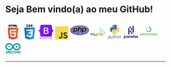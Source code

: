 # Seja Bem vindo(a) ao meu GitHub!

<div>
  <img src="https://github.com/devicons/devicon/blob/master/icons/html5/html5-original-wordmark.svg" title="" alt="" width="48" height="48">
  <img src="https://github.com/devicons/devicon/blob/master/icons/css3/css3-original-wordmark.svg" title="" alt="" width="48" height="48">
  <img src="https://github.com/devicons/devicon/blob/master/icons/bootstrap/bootstrap-original-wordmark.svg" title="" alt="" width="48" height="48">
  <img src="https://github.com/devicons/devicon/blob/master/icons/javascript/javascript-original.svg" title="" alt="" width="43" height="43">
  <img src="https://github.com/devicons/devicon/blob/master/icons/php/php-original.svg" title="" alt="" width="60" height="60">
  <img src="https://github.com/devicons/devicon/blob/master/icons/mysql/mysql-original-wordmark.svg" title="" alt="" width="48" height="48">

  <img src="https://github.com/devicons/devicon/blob/master/icons/python/python-original-wordmark.svg" title="" alt="" width="48" height="48">
  <img src="https://github.com/devicons/devicon/blob/master/icons/pandas/pandas-original-wordmark.svg" title="" alt="" width="48" height="48">
  <img src="https://github.com/devicons/devicon/blob/master/icons/anaconda/anaconda-original-wordmark.svg" title="" alt="" width="55" height="55">

  <img src="https://github.com/devicons/devicon/blob/master/icons/arduino/arduino-original-wordmark.svg" title="Arduino" alt="Arduino" width="48" height="48">
</div>

---
